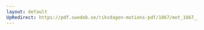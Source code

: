 ```yaml
---
layout: default
UpRedirect: https://pdf.swedeb.se/riksdagen-motions-pdf/1867/mot_1867__ak__00245/mot_1867__ak__00245_001.pdf
---
```

